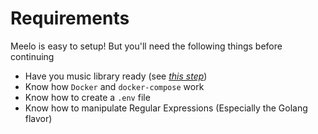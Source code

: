 # Requirements

Meelo is easy to setup! But you'll need the following things before continuing

- Have you music library ready (see [*this step*](../prepare-music-library))
- Know how `Docker` and `docker-compose` work
- Know how to create a `.env` file
- Know how to manipulate Regular Expressions (Especially the Golang flavor)
